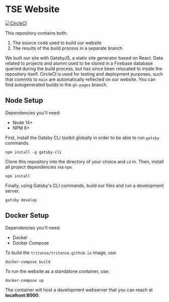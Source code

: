 # TSE Website 

[![CircleCI](https://circleci.com/gh/TritonSE/tritonse.github.io.svg?style=shield)](https://app.circleci.com/pipelines/github/TritonSE/tritonse.github.io)

This repository contains both:
  1. The source code used to build our website 
  2. The results of the build process in a separate branch

We built our site with GatsbyJS, a static site generator based on React.
Data related to projects and alumni used to be stored in a Firebase 
database queried during the build process, but has since been relocated
to inside the repository itself. CircleCI is used for testing and deployment 
purposes, such that commits to `main` are automatically reflected on 
our website. You can find autogenerated builds in the `gh-pages` branch.

## Node Setup

Dependencies you'll need:
* Node 14+
* NPM 6+

First, install the Gatsby CLI toolkit globally in order to be able 
to run `gatsby` commands.

```
npm install -g gatsby-cli 
```

Clone this repository into the directory of your choice and `cd` in.
Then, install all project dependencies via `npm`.

```
npm install 
```

Finally, using Gatsby's CLI commands, build our files and run a 
development server.

```
gatsby develop
```

## Docker Setup

Dependencies you'll need:
* Docker
* Docker Compose

To build the `tritonse/tritonse.github.io` image, use:

```
docker-compose build
```

To run the website as a standalone container, use:

```
docker-compose up
```

The container will host a development webserver that you can
reach at **localhost:8000**.
